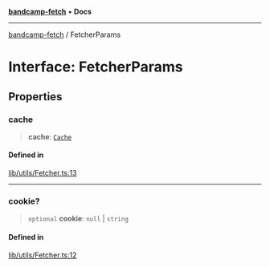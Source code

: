 [**bandcamp-fetch**](../README.md) • **Docs**

***

[bandcamp-fetch](../README.md) / FetcherParams

# Interface: FetcherParams

## Properties

### cache

> **cache**: [`Cache`](../classes/Cache.md)

#### Defined in

[lib/utils/Fetcher.ts:13](https://github.com/patrickkfkan/bandcamp-fetch/blob/d7908af6ae5080a27ddea05f2631b8fc5129d64d/src/lib/utils/Fetcher.ts#L13)

***

### cookie?

> `optional` **cookie**: `null` \| `string`

#### Defined in

[lib/utils/Fetcher.ts:12](https://github.com/patrickkfkan/bandcamp-fetch/blob/d7908af6ae5080a27ddea05f2631b8fc5129d64d/src/lib/utils/Fetcher.ts#L12)
